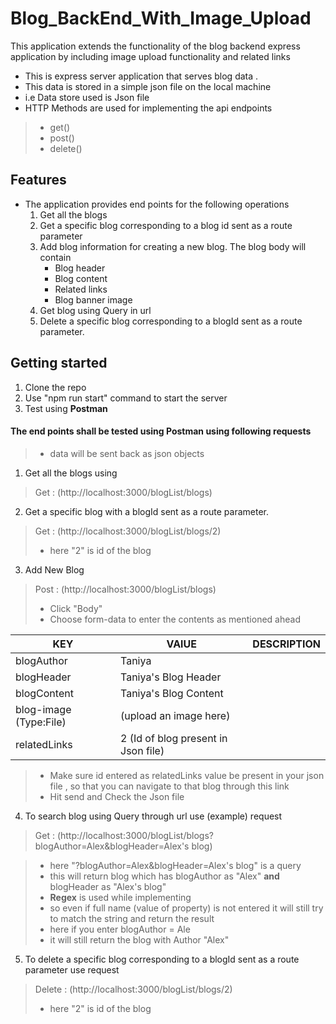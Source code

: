 # Blog_BackEnd_With_Image_Upload
This application extends the functionality of the blog backend express application by including image upload functionality and related links


  - This is express server application that serves blog data . 
  - This data is stored in a simple json file on the local machine
  - i.e Data store used is Json file
  - HTTP Methods are used for implementing the api endpoints
  > - get()
  > - post()
  > - delete()
## Features
- The application provides end points for the following operations
  1. Get all the blogs
  2. Get a specific blog corresponding to a blog id sent as a route parameter
  3. Add blog information for creating a new blog. The blog body will contain
      - Blog header
      - Blog content
      - Related links
      - Blog banner image
  4. Get blog using Query in url 
  5. Delete a specific blog corresponding to a blogId sent as a route parameter.
  
## Getting started
  1. Clone the repo
  2. Use "npm run start" command to start the server
  3. Test using **Postman**
  
#### The end points shall be tested using Postman using following requests
  > - data will be sent back as json objects
  
  1. Get all the blogs using 
   >Get : (http://localhost:3000/blogList/blogs)

  2. Get a specific blog with a blogId sent as a route parameter.
   >Get : (http://localhost:3000/blogList/blogs/2)
   >- here "2" is id of the blog
   
  3. Add New Blog
   >  Post : (http://localhost:3000/blogList/blogs)
   > - Click "Body"
   > - Choose form-data to enter the contents as mentioned ahead
  
  |   KEY             |VAlUE                        |DESCRIPTION                        |
  |----------------|-------------------------------|-----------------------------|
  |blogAuthor|Taniya            |            |
  |blogHeader          |Taniya's Blog Header           |          |
  |blogContent          |Taniya's Blog Content   ||
  |blog-image (Type:File)         |(upload an image here)   ||
  |relatedLinks          |2 (Id of blog present in Json file)||
  
   > - Make sure id entered as relatedLinks value be present in your json file , so that you can navigate to that blog through this link 
   >- Hit send and Check the Json file 
   
  4. To search blog using Query through url use (example) request
   > Get : (http://localhost:3000/blogList/blogs?blogAuthor=Alex&blogHeader=Alex's blog)
   
   > - here "?blogAuthor=Alex&blogHeader=Alex's blog" is a query
   > - this will return blog which has blogAuthor as "Alex" **and** blogHeader as "Alex's blog"
   > - **Regex** is used while implementing 
   > - so even if full name (value of property) is not entered it will still try to match the string and return the result
   > - here if you enter blogAuthor = Ale
   > - it will still return the blog with Author "Alex"
  
  5. To delete a specific blog corresponding to a blogId sent as a route parameter use request
  > Delete : (http://localhost:3000/blogList/blogs/2)
  >- here "2" is id of the blog
  

